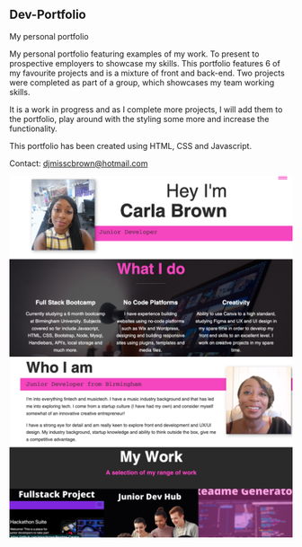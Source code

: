 ## Dev-Portfolio
My personal portfolio

My personal portfolio featuring examples of my work. To present to prospective employers to showcase my skills. This portfolio features 6 of my favourite projects and is a mixture of front and back-end. Two projects were completed as part of a group, which showcases my team working skills. 

It is a work in progress and as I complete more projects, I will add them to the portfolio, play around with the styling some more and increase the functionality. 

This portfolio has been created using HTML, CSS and Javascript. 

Contact: djmisscbrown@hotmail.com 

![screenshot](/Images/screenshot1.png)
![screenshot](/Images/screenshot2.png)
